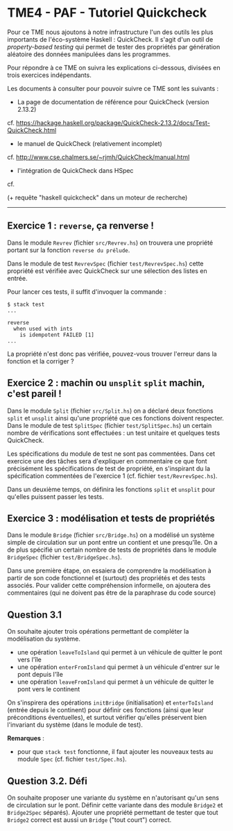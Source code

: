 
TME4 - PAF - Tutoriel Quickcheck
================================

Pour ce TME nous ajoutons à notre infrastructure l'un des outils les
plus importants de l'éco-système Haskell : QuickCheck.  Il s'agit d'un
outil de *property-based testing* qui permet de tester des propriétés
par génération aléatoire des données manipulées dans les programmes.

Pour répondre à ce TME on suivra les explications ci-dessous, divisées
en trois exercices indépendants.

Les documents à consulter pour pouvoir suivre ce TME sont les suivants :

 - La page de documentation de référence pour QuickCheck (version 2.13.2)

cf. https://hackage.haskell.org/package/QuickCheck-2.13.2/docs/Test-QuickCheck.html

 - le manuel de QuickCheck (relativement incomplet)

cf. http://www.cse.chalmers.se/~rjmh/QuickCheck/manual.html

  - l'intégration de QuickCheck dans HSpec

cf.

(+ requête "haskell quickcheck" dans un moteur de recherche)

----

Exercice 1 : `reverse`, ça renverse !
----------

Dans le module `Revrev`  (fichier `src/Revrev.hs`) on trouvera une propriété
portant sur la fonction `reverse du prélude`.

Dans le module de test `RevrevSpec` (fichier `test/RevrevSpec.hs`) cette
propriété est vérifiée avec QuickCheck sur une sélection des listes en
entrée.

Pour lancer ces tests, il suffit d'invoquer la commande :

```
$ stack test
...

reverse
  when used with ints
    is idempotent FAILED [1]
...

```

La propriété n'est donc pas vérifiée, pouvez-vous trouver l'erreur dans la fonction
et la corriger ?



Exercice 2 : machin ou `unsplit` `split` machin, c'est pareil !
----------

Dans le module `Split` (fichier `src/Split.hs`) on a déclaré deux fonctions `split` et `unsplit`
 ainsi qu'une propriété que ces fonctions doivent respecter. Dans le module de test `SplitSpec`
 (fichier `test/SplitSpec.hs`) un certain nombre de vérifications sont effectuées : un test
 unitaire et quelques tests QuickCheck.

Les spécifications du module de test ne sont pas commentées. Dans cet exercice une des tâches
sera d'expliquer en commentaire ce que font précisément les spécifications de test de propriété,
 en s'inspirant du la spécification commentées de l'exercice 1 (cf. fichier `test/RevrevSpec.hs`).

Dans un deuxième temps, on définira les fonctions `split` et `unsplit` pour qu'elles puissent
passer les tests.

Exercice 3 : modélisation et tests de propriétés
----------

Dans le module `Bridge` (fichier `src/Bridge.hs`) on a modélisé un système simple de circulation
sur un pont entre un contient et une presqu'île. On a de plus spécifié un certain nombre
de tests de propriétés dans le module `BridgeSpec`  (fichier `test/BridgeSpec.hs`).

Dans une première étape, on essaiera de comprendre la modélisation à partir de son code fonctionnel
et (surtout) des propriétés et des tests associés.
Pour valider cette compréhension informelle, on ajoutera des commentaires (qui ne doivent pas être
de la paraphrase du code source)

Question 3.1
------------

On souhaite ajouter trois opérations permettant de compléter la modélisation du système.

 - une opération `leaveToIsland` qui permet à un véhicule de quitter le pont vers l'île
 - une opération `enterFromIsland` qui permet à un véhicule d'entrer sur le pont depuis l'île
 - une opération `leaveFromIsland` qui permet à un véhicule de quitter le pont vers le continent

On s'inspirera des opérations `initBridge` (initialisation) et  `enterToIsland` (entrée depuis le continent)
pour définir ces fonctions (ainsi que leur préconditions éventuelles), 
et surtout vérifier qu'elles préservent bien l'invariant du système (dans le module de test).

**Remarques** : 

 - pour que `stack test` fonctionne, il faut ajouter les nouveaux tests au
module `Spec` (cf. fichier `test/Spec.hs`).

Question 3.2. Défi
-------------

On souhaite proposer une variante du système en n'autorisant qu'un sens de circulation sur le pont.
Définir cette variante dans des module `Bridge2` et `Bridge2Spec` séparés).
Ajouter une propriété permettant de tester que tout `Bridge2` correct est aussi un `Bridge` ("tout court") correct.

